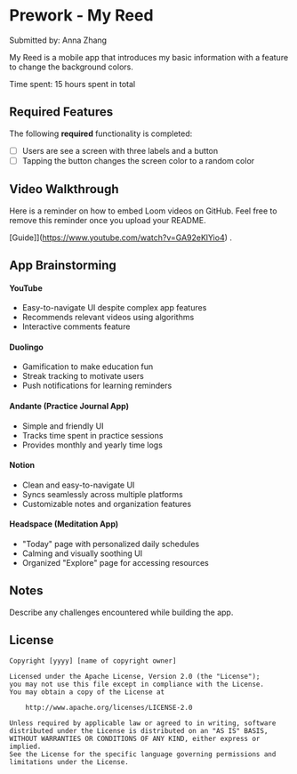 # Prework - **My Reed**

Submitted by: Anna Zhang

My Reed is a mobile app that introduces my basic information with a feature to change the background colors. 

Time spent: 15 hours spent in total

## Required Features

The following **required** functionality is completed:

- [ ] Users are see a screen with three labels and a button
- [ ] Tapping the button changes the screen color to a random color
 
## Video Walkthrough

Here is a reminder on how to embed Loom videos on GitHub. Feel free to remove this reminder once you upload your README. 

[Guide]](https://www.youtube.com/watch?v=GA92eKlYio4) .

## App Brainstorming

#### YouTube
- Easy-to-navigate UI despite complex app features
- Recommends relevant videos using algorithms
- Interactive comments feature

#### Duolingo 
- Gamification to make education fun
- Streak tracking to motivate users
- Push notifications for learning reminders

#### Andante (Practice Journal App)
- Simple and friendly UI
- Tracks time spent in practice sessions
- Provides monthly and yearly time logs

#### Notion
- Clean and easy-to-navigate UI
- Syncs seamlessly across multiple platforms
- Customizable notes and organization features

#### Headspace (Meditation App)
- "Today" page with personalized daily schedules
- Calming and visually soothing UI
- Organized "Explore" page for accessing resources


## Notes

Describe any challenges encountered while building the app.

## License

    Copyright [yyyy] [name of copyright owner]

    Licensed under the Apache License, Version 2.0 (the "License");
    you may not use this file except in compliance with the License.
    You may obtain a copy of the License at

        http://www.apache.org/licenses/LICENSE-2.0

    Unless required by applicable law or agreed to in writing, software
    distributed under the License is distributed on an "AS IS" BASIS,
    WITHOUT WARRANTIES OR CONDITIONS OF ANY KIND, either express or implied.
    See the License for the specific language governing permissions and
    limitations under the License.
